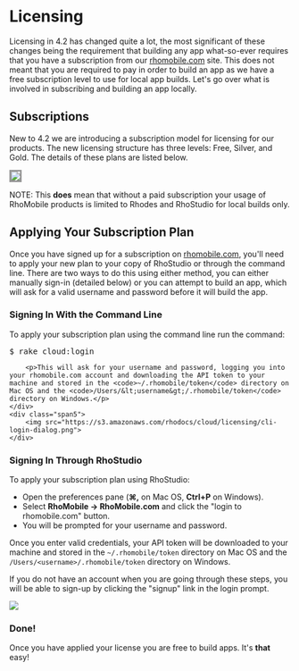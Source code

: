 # Licensing

Licensing in 4.2 has changed quite a lot, the most significant of these changes being the requirement that building any app what-so-ever requires that you have a subscription from our [rhomobile.com](http://www.rhomobile.com) site. This does not meant that you are required to pay in order to build an app as we have a free subscription level to use for local app builds. Let's go over what is involved in subscribing and building an app locally.

## Subscriptions
New to 4.2 we are introducing a subscription model for licensing for our products. The new licensing structure has three levels: Free, Silver, and Gold. The details of these plans are listed below.

<img style="border:solid;border-color:#999" src="https://s3.amazonaws.com/rhodocs/cloud/licensing/sub-details.png">

NOTE: This <b>does</b> mean that without a paid subscription your usage of RhoMobile products is limited to Rhodes and RhoStudio for local builds only.

## Applying Your Subscription Plan
Once you have signed up for a subscription on [rhomobile.com](http://www.rhomobile.com), you'll need to apply your new plan to your copy of RhoStudio or through the command line. There are two ways to do this using either method, you can either manually sign-in (detailed below) or you can attempt to build an app, which will ask for a valid username and password before it will build the app.

### Signing In With the Command Line
<div class="row-fluid">
	<div class="span7">
		<p>To apply your subscription plan using the command line run the command:</p>
			<pre>$ rake cloud:login</pre>

		<p>This will ask for your username and password, logging you into your rhomobile.com account and downloading the API token to your machine and stored in the <code>~/.rhomobile/token</code> directory on Mac OS and the <code>/Users/&lt;username&gt;/.rhomobile/token</code> directory on Windows.</p>
	</div>
	<div class="span5">
		<img src="https://s3.amazonaws.com/rhodocs/cloud/licensing/cli-login-dialog.png">
	</div>
</div>

### Signing In Through RhoStudio
<!-- Steps -->
<div class="row-fluid">
	<div class="span7">
		<p>To apply your subscription plan using RhoStudio:</p>
		<ul>
			<li>Open the preferences pane (<b>&#8984;,</b> on Mac OS, <b>Ctrl+P</b> on Windows).</li>
			<li>Select <b>RhoMobile -> RhoMobile.com</b> and click the "login to rhomobile.com" button.</li>
			<li>You will be prompted for your username and password.</li>
		</ul>
		<p>Once you enter valid credentials, your API token will be downloaded to your machine and stored in the <code>~/.rhomobile/token</code> directory on Mac OS and the <code>/Users/&lt;username&gt;/.rhomobile/token</code> directory on Windows.</p>
		<p>If you do not have an account when you are going through these steps, you will be able to sign-up by clicking the "signup" link in the login prompt.</p>
	</div>
	<!-- Sign-In Picture -->
	<div class="span5">
		<img src="https://s3.amazonaws.com/rhodocs/cloud/licensing/rs-login-dialog.png">
	</div>
</div>

### Done!
Once you have applied your license you are free to build apps. It's **that** easy!